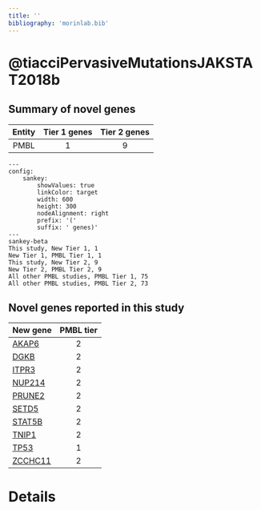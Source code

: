 ```yaml
---
title: ''
bibliography: 'morinlab.bib'
---
```


# @tiacciPervasiveMutationsJAKSTAT2018b
## Summary of novel genes

|Entity| Tier 1 genes| Tier 2 genes|
|:-:|:-:|:-:|
|PMBL|1|9|
```mermaid
---
config:
    sankey:
        showValues: true
        linkColor: target
        width: 600
        height: 300
        nodeAlignment: right
        prefix: '('
        suffix: ' genes)'
---
sankey-beta
This study, New Tier 1, 1
New Tier 1, PMBL Tier 1, 1
This study, New Tier 2, 9
New Tier 2, PMBL Tier 2, 9
All other PMBL studies, PMBL Tier 1, 75
All other PMBL studies, PMBL Tier 2, 73
```


## Novel genes reported in this study

|New gene|PMBL tier|
|:-|:-:|
|[AKAP6](../AKAP6)|2 |
|[DGKB](../DGKB)|2 |
|[ITPR3](../ITPR3)|2 |
|[NUP214](../NUP214)|2 |
|[PRUNE2](../PRUNE2)|2 |
|[SETD5](../SETD5)|2 |
|[STAT5B](../STAT5B)|2 |
|[TNIP1](../TNIP1)|2 |
|[TP53](../TP53)|1 |
|[ZCCHC11](../ZCCHC11)|2 |

# Details


